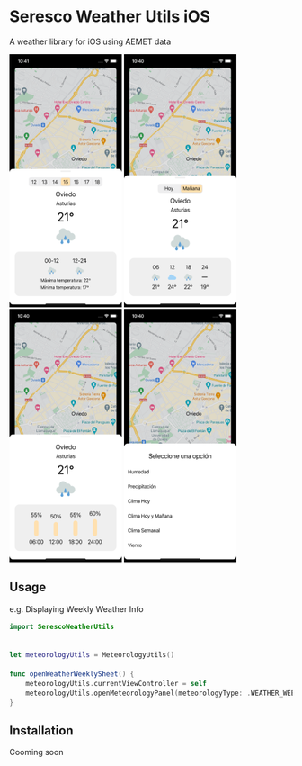 Seresco Weather Utils iOS
=======

A weather library for iOS using AEMET data

<p float="left">
  <img src="art/img_weather_weekly.png" width="200" height="450">
  <img src="art/img_weather_tomorrow.png" width="200" height="450">
  <img src="art/img_precipitation.png" width="200" height="450">
  <img src="art/img_options.png" width="200" height="450">
</p>


Usage
--------

e.g. Displaying Weekly Weather Info

```swift
import SerescoWeatherUtils


let meteorologyUtils = MeteorologyUtils()

func openWeatherWeeklySheet() {
    meteorologyUtils.currentViewController = self
    meteorologyUtils.openMeteorologyPanel(meteorologyType: .WEATHER_WEEKLY, coordinate: CLLocationCoordinate2D(latitude: 43.361231, longitude: -5.848566,))
}
```

Installation
--------

Cooming soon
